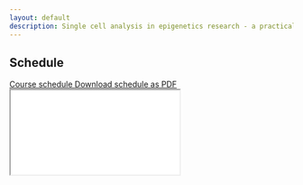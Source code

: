 ```yaml
---
layout: default
description: Single cell analysis in epigenetics research - a practical course for students of the LMU Munich
---
```


## Schedule
<a class="btn btn-primary" role="button" data-toggle="collapse" href="#schedule" aria-expanded="false" aria-controls="python_basics">
  Course schedule
</a>
<a class="btn btn-primary" role="button" href="https://github.com/IES-HelmholtzZentrumMunchen/single-cell-analysis-course-2021/raw/master/pdf/schedule.pdf">
  Download schedule as PDF
</a>

<div class="collapse" id="python_basics">
  <div class="embed-responsive embed-responsive-4by3">
    <iframe class="embed-responsive-item" title="Schedule" src="{{'/html/schedule.html' | prepend: site.url }}">
  </div>
</div>


{% assign sorted = site.collections | sort: 'label' %}

{% for collection in sorted %}
{% unless collection.label == "posts" %}
## {{ collection.label | replace: "_"," " | capitalize  }}
{: .bg-section }

{{ collection.docs}}
{% endunless %}
{% endfor %}
